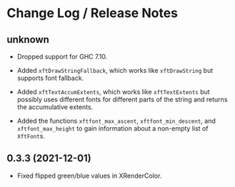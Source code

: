 # Change Log / Release Notes

## unknown

  * Dropped support for GHC 7.10.

  * Added `xftDrawStringFallback`, which works like `xftDrawString` but
    supports font fallback.

  * Added `xftTextAccumExtents`, which works like `xftTextExtents` but
    possibly uses different fonts for different parts of the string and
    returns the accumulative extents.

  * Added the functions `xftfont_max_ascent`, `xftfont_min_descent`, and
    `xftfont_max_height` to gain information about a non-empty list of
    `XftFont`s.

## 0.3.3 (2021-12-01)

  * Fixed flipped green/blue values in XRenderColor.
